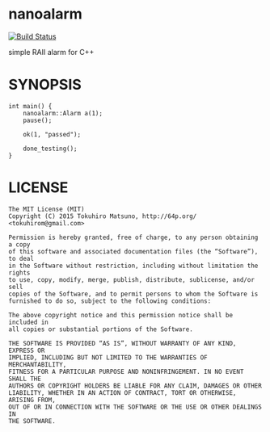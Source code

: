 # nanoalarm

[![Build Status](https://travis-ci.org/tokuhirom/nanoalarm.svg?branch=master)](https://travis-ci.org/tokuhirom/nanoalarm)

simple RAII alarm for C++

# SYNOPSIS

    int main() {
        nanoalarm::Alarm a(1);
        pause();

        ok(1, "passed");

        done_testing();
    }

# LICENSE

    The MIT License (MIT)
    Copyright (C) 2015 Tokuhiro Matsuno, http://64p.org/ <tokuhirom@gmail.com>

    Permission is hereby granted, free of charge, to any person obtaining a copy
    of this software and associated documentation files (the “Software”), to deal
    in the Software without restriction, including without limitation the rights
    to use, copy, modify, merge, publish, distribute, sublicense, and/or sell
    copies of the Software, and to permit persons to whom the Software is
    furnished to do so, subject to the following conditions:

    The above copyright notice and this permission notice shall be included in
    all copies or substantial portions of the Software.

    THE SOFTWARE IS PROVIDED “AS IS”, WITHOUT WARRANTY OF ANY KIND, EXPRESS OR
    IMPLIED, INCLUDING BUT NOT LIMITED TO THE WARRANTIES OF MERCHANTABILITY,
    FITNESS FOR A PARTICULAR PURPOSE AND NONINFRINGEMENT. IN NO EVENT SHALL THE
    AUTHORS OR COPYRIGHT HOLDERS BE LIABLE FOR ANY CLAIM, DAMAGES OR OTHER
    LIABILITY, WHETHER IN AN ACTION OF CONTRACT, TORT OR OTHERWISE, ARISING FROM,
    OUT OF OR IN CONNECTION WITH THE SOFTWARE OR THE USE OR OTHER DEALINGS IN
    THE SOFTWARE.
